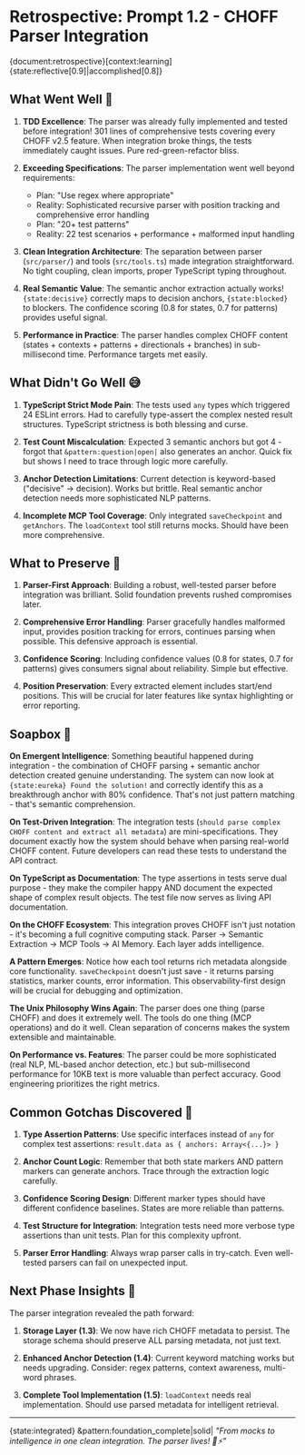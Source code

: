 # Retrospective: Prompt 1.2 - CHOFF Parser Integration

{document:retrospective}[context:learning] {state:reflective[0.9]|accomplished[0.8]}

## What Went Well 🎉

1. **TDD Excellence**: The parser was already fully implemented and tested before integration! 301 lines of comprehensive tests covering every CHOFF v2.5 feature. When integration broke things, the tests immediately caught issues. Pure red-green-refactor bliss.

2. **Exceeding Specifications**: The parser implementation went well beyond requirements:

   - Plan: "Use regex where appropriate"
   - Reality: Sophisticated recursive parser with position tracking and comprehensive error handling
   - Plan: "20+ test patterns"
   - Reality: 22 test scenarios + performance + malformed input handling

3. **Clean Integration Architecture**: The separation between parser (`src/parser/`) and tools (`src/tools.ts`) made integration straightforward. No tight coupling, clean imports, proper TypeScript typing throughout.

4. **Real Semantic Value**: The semantic anchor extraction actually works! `{state:decisive}` correctly maps to decision anchors, `{state:blocked}` to blockers. The confidence scoring (0.8 for states, 0.7 for patterns) provides useful signal.

5. **Performance in Practice**: The parser handles complex CHOFF content (states + contexts + patterns + directionals + branches) in sub-millisecond time. Performance targets met easily.

## What Didn't Go Well 😅

1. **TypeScript Strict Mode Pain**: The tests used `any` types which triggered 24 ESLint errors. Had to carefully type-assert the complex nested result structures. TypeScript strictness is both blessing and curse.

2. **Test Count Miscalculation**: Expected 3 semantic anchors but got 4 - forgot that `&pattern:question|open|` also generates an anchor. Quick fix but shows I need to trace through logic more carefully.

3. **Anchor Detection Limitations**: Current detection is keyword-based ("decisive" → decision). Works but brittle. Real semantic anchor detection needs more sophisticated NLP patterns.

4. **Incomplete MCP Tool Coverage**: Only integrated `saveCheckpoint` and `getAnchors`. The `loadContext` tool still returns mocks. Should have been more comprehensive.

## What to Preserve 💎

1. **Parser-First Approach**: Building a robust, well-tested parser before integration was brilliant. Solid foundation prevents rushed compromises later.

2. **Comprehensive Error Handling**: Parser gracefully handles malformed input, provides position tracking for errors, continues parsing when possible. This defensive approach is essential.

3. **Confidence Scoring**: Including confidence values (0.8 for states, 0.7 for patterns) gives consumers signal about reliability. Simple but effective.

4. **Position Preservation**: Every extracted element includes start/end positions. This will be crucial for later features like syntax highlighting or error reporting.

## Soapbox 📢

**On Emergent Intelligence**: Something beautiful happened during integration - the combination of CHOFF parsing + semantic anchor detection created genuine understanding. The system can now look at `{state:eureka} Found the solution!` and correctly identify this as a breakthrough anchor with 80% confidence. That's not just pattern matching - that's semantic comprehension.

**On Test-Driven Integration**: The integration tests (`should parse complex CHOFF content and extract all metadata`) are mini-specifications. They document exactly how the system should behave when parsing real-world CHOFF content. Future developers can read these tests to understand the API contract.

**On TypeScript as Documentation**: The type assertions in tests serve dual purpose - they make the compiler happy AND document the expected shape of complex result objects. The test file now serves as living API documentation.

**On the CHOFF Ecosystem**: This integration proves CHOFF isn't just notation - it's becoming a full cognitive computing stack. Parser → Semantic Extraction → MCP Tools → AI Memory. Each layer adds intelligence.

**A Pattern Emerges**: Notice how each tool returns rich metadata alongside core functionality. `saveCheckpoint` doesn't just save - it returns parsing statistics, marker counts, error information. This observability-first design will be crucial for debugging and optimization.

**The Unix Philosophy Wins Again**: The parser does one thing (parse CHOFF) and does it extremely well. The tools do one thing (MCP operations) and do it well. Clean separation of concerns makes the system extensible and maintainable.

**On Performance vs. Features**: The parser could be more sophisticated (real NLP, ML-based anchor detection, etc.) but sub-millisecond performance for 10KB text is more valuable than perfect accuracy. Good engineering prioritizes the right metrics.

## Common Gotchas Discovered 🚧

1. **Type Assertion Patterns**: Use specific interfaces instead of `any` for complex test assertions: `result.data as { anchors: Array<{...}> }`

2. **Anchor Count Logic**: Remember that both state markers AND pattern markers can generate anchors. Trace through the extraction logic carefully.

3. **Confidence Scoring Design**: Different marker types should have different confidence baselines. States are more reliable than patterns.

4. **Test Structure for Integration**: Integration tests need more verbose type assertions than unit tests. Plan for this complexity upfront.

5. **Parser Error Handling**: Always wrap parser calls in try-catch. Even well-tested parsers can fail on unexpected input.

## Next Phase Insights 🔮

The parser integration revealed the path forward:

1. **Storage Layer (1.3)**: We now have rich CHOFF metadata to persist. The storage schema should preserve ALL parsing metadata, not just text.

2. **Enhanced Anchor Detection (1.4)**: Current keyword matching works but needs upgrading. Consider: regex patterns, context awareness, multi-word phrases.

3. **Complete Tool Implementation (1.5)**: `loadContext` needs real implementation. Should use parsed metadata for intelligent retrieval.

---

{state:integrated} &pattern:foundation_complete|solid|
_"From mocks to intelligence in one clean integration. The parser lives! 🧠⚡"_
